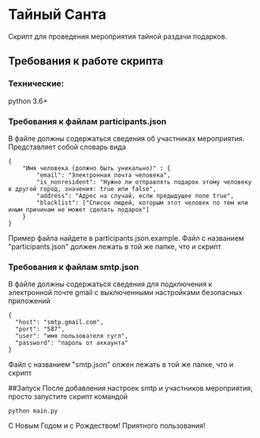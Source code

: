 # Тайный Санта
Скрипт для проведения мероприятия тайной раздачи подарков.

## Требования к работе скрипта
### Технические:
python 3.6+

### Требования к файлам participants.json
В файле должны содержаться сведения об участниках мероприятия. Представляет собой словарь вида
```
{
    "Имя человека (должно быть уникально)" : {
        "email": "Электронная почта человека",
        "is_nonresident": "Нужно ли отправлять подарок этому человеку в другой город, значения: true или false",
        "address": "Адрес на случай, если предыдущее поле true",
        "blacklist": ["Список людей, которым этот человек по тем или иным причинам не может сделать подарок"]
    }
}
```
Пример файла найдете в participants.json.example. Файл с названием "participants.json" должен лежать в той же папке, 
что и скрипт

### Требования к файлам smtp.json
В файле должны содержаться сведения для подключения к электронной почте gmail с выключенными настройками безопасных 
приложений
```
{
  "host": "smtp.gmail.com",
  "port": "587",
  "user": "имя пользователя гугл",
  "password": "пароль от аккаунта"
}
```
Файл с названием "smtp.json" олжен лежать в той же папке, что и скрипт

##Запуск
После добавления настроек smtp и участников мероприятия, просто запустите скрипт командой
```
python main.py
```
С Новым Годом и с Рождеством! Приятного пользования!